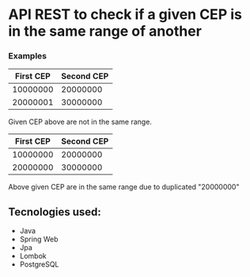# API REST to check if a given CEP is in the same range of another

### Examples

| First CEP | Second CEP |
| --------- | ---------- |
| 10000000  | 20000000   |
| 20000001  | 30000000   |

Given CEP above are not in the same range.

| First CEP | Second CEP |
| --------- | ---------- |
| 10000000  | 20000000   |
| 20000000  | 30000000   |

Above given CEP are in the same range due to duplicated "20000000"

## Tecnologies used:

- Java
- Spring Web
- Jpa
- Lombok
- PostgreSQL